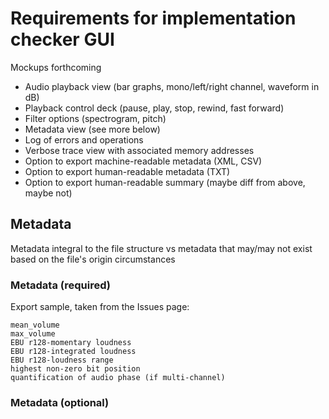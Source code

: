 # Requirements for implementation checker GUI

Mockups forthcoming

- Audio playback view (bar graphs, mono/left/right channel, waveform in dB)
- Playback control deck (pause, play, stop, rewind, fast forward)
- Filter options (spectrogram, pitch)
- Metadata view (see more below)
- Log of errors and operations
- Verbose trace view with associated memory addresses
- Option to export machine-readable metadata (XML, CSV)
- Option to export human-readable metadata (TXT)
- Option to export human-readable summary (maybe diff from above, maybe not)

## Metadata

Metadata integral to the file structure vs metadata that may/may not exist based on the file's origin circumstances

### Metadata (required)

Export sample, taken from the Issues page:
```
mean_volume
max_volume
EBU r128-momentary loudness
EBU r128-integrated loudness
EBU r128-loudness range
highest non-zero bit position
quantification of audio phase (if multi-channel)
```

### Metadata (optional)
